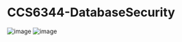 # CCS6344-DatabaseSecurity
![image](https://github.com/user-attachments/assets/de3ae798-5fd3-4335-b282-fa6343cbc8c3)
![image](https://github.com/user-attachments/assets/adbd3b96-bcd1-4fbd-a479-0780d3068a83)
